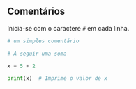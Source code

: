 ## Comentários

Inicia-se com o caractere `#` em cada linha.

``` python
# um simples comentário

# A seguir uma soma

x = 5 + 2

print(x)  # Imprime o valor de x
```

